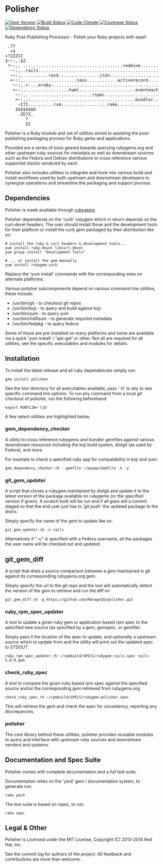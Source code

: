 # Polisher

[![Gem Version](https://badge.fury.io/rb/polisher.png)](http://badge.fury.io/rb/polisher)
[![Build Status](https://travis-ci.org/ManageIQ/polisher.png)](https://travis-ci.org/ManageIQ/polisher)
[![Code Climate](https://codeclimate.com/github/ManageIQ/polisher.png)](https://codeclimate.com/github/ManageIQ/polisher)
[![Coverage Status](https://coveralls.io/repos/ManageIQ/polisher/badge.png?branch=master)](https://coveralls.io/r/ManageIQ/polisher)
[![Dependency Status](https://gemnasium.com/ManageIQ/polisher.png)](https://gemnasium.com/ManageIQ/polisher)


Ruby Post-Publishing Processor - Polish your Ruby projects with ease!

<pre>
 .77                                                                 7.
  +$                                                                 =~
+?ZZZII                                                           .Z$$$$$$
$~~:,.$Z                                                           $~~:,.7
 ?~:,, .......................................redmine...............=~:,,.
  ~::,..rails.......................................................~~:,.
  ~~:,, .........rack................json...........................=~:,,
  =~::,.....................sass............activerecord..............~::,.
   ~~:,.=....eruby...................................................~~:,.~
   +~:,,.................haml......................eventmachine.......?~::,.
    ~::,. ........................rspec................................~~:,.:
    =~:,,:.........................................bundler.............~~:,,
     ~I7I..........rvm..................rake...........................,~7?II
    $$$$$$$O                                                           $$$$$$$$
     .ZO7Z,                                                             .+ZIZ.
        7                                                                  7
        $I                                                                 ZI
</pre>

Polisher is a Ruby module and set of utilities aimed to assisting the post-publishing
packaging process for Ruby gems and applications.

Provided are a series of tools geared towards querying rubygems.org and other upstream
ruby sources for metadata as well as downstream sources such as the Fedora and Debian
distributions to cross reference various supported stacks vendored by each.

Polisher also includes utilities to integrate and hook into various build and install workflows
used by both upstream and downstream developers to synergize operations and streamline
the packaging and support process.

## Dependencies

Polisher is made available through [rubygems](http://rubygems.org/gems/polisher).

Polisher dependends on the 'curb' rubygem which in return depends on the curl-devel
headers. The user should install those and the development tools for their platform
or install the curb gem packaged by their distribution like so:

    # install the ruby & curl headers & development tools...
    yum install ruby-devel libcurl-devel
    yum group install "Development Tools"

    # ... or install the gem manually
    yum install rubygem-curb

Replace the 'yum install' commands with the corresponding ones on alternate platforms.

Various polisher subcomponents depend on various command line utilities, these include:

* /usr/bin/git - to checkout git repos
* /usr/bin/koji - to query and build against koji
* /usr/bin/yum - to query yum
* /usr/bin/md5sum - to generate required metadata
* /usr/bin/fedpkg - to query fedora

Some of these are pre-installed on many platforms and some are available via a quick
'yum install' / 'apt-get' or other. Not all are required for all utilities, see the
specific executables and modules for details.

## Installation

To install the latest release and all ruby dependencies simply run:

    gem install polisher

See the bin/ directory for all executables available, pass '-h' to any to
see specific command line options. To run any command from a local git checkout
of polisher, run the following beforehand:

    export RUBYLIB='lib'

A few select utilities are highlighted below.

### gem_dependency_checker

A utility to cross reference rubygems and bundler gemfiles against various downstream
resources including the koji build system, distgit (as used by Fedora), and more.

For example to check a specified ruby app for compatability in koji and yum:

    gem_dependency_checker.rb --gemfile ~/myapp/Gemfile -k -y

### git_gem_updater

A script that clones a rubygem maintained by distgit and update it to the latest
version of the package available on rubygems (or the specified version if given).
A scratch built will be run and if all goes will a commit staged so that the end
user just has to 'git push' the updated package to the distro.

Simply specify the name of the gem to update like so:

    git_gem_updater.rb -n rails

Alternatively if "-u" is specified with a Fedora username, all the packages the
user owns will be checked out and updated.

## git_gem_diff

A script that does a source comparison between a gem maintained in git against
its corresponding rubygems.org gem.

Simply specify the url to the git repo and the tool will automatically detect
the version of the gem to retrieve and run the diff on

    git_gem_diff.rb -g https://github.com/ManageIQ/polisher.git

### ruby_rpm_spec_updater

A tool to update a given ruby gem or application based rpm spec to the specified
new source (as specified by a gem, gemspec, or gemfile).

Simply pass it the location of the spec to update, and optionally a upstream
source which to update from and the utility will print out the updated spec
to STDOUT.

    ruby_rpm_spec_updater.rb ~/rpmbuild/SPECS/rubygem-rails.spec rails-5.0.0.gem

### check_ruby_spec

A tool to compare the given ruby based rpm spec against the specified source
and/or the corresponding gem retrieved from rubygems.org

    check_ruby_spec.rb ~/rpmbuild/SPECS/rubygem-polisher.spec

This will retrieve the gem and check the spec for consistency, reporting
any discrepancies.

### polisher

The core library behind these utilities, polisher provides reusable modules to
query and interface with upstream ruby sources and downstream vendors and systems.

## Documentation and Spec Suite

Polisher comes with complete documentation and a full test suite.

Documentation relies on the 'yard' gem / documentation system, to
generate run:

    rake yard

The test suite is based on rspec, to run:

    rake spec

## Legal & Other

Polisher is Licensed under the MIT License, Copyright (C) 2013-2014 Red Hat, Inc.

See the commit log for authors of the project. All feedback and contributions
are more than welcome.
